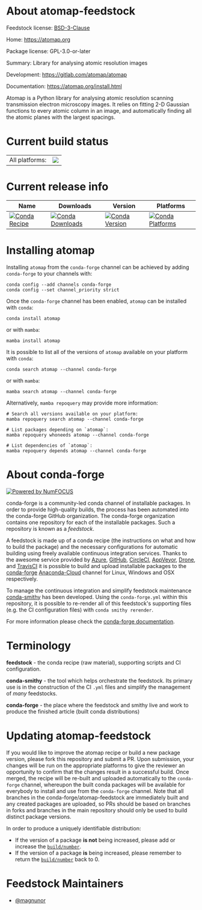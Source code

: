About atomap-feedstock
======================

Feedstock license: [BSD-3-Clause](https://github.com/conda-forge/atomap-feedstock/blob/main/LICENSE.txt)

Home: https://atomap.org

Package license: GPL-3.0-or-later

Summary: Library for analysing atomic resolution images

Development: https://gitlab.com/atomap/atomap

Documentation: https://atomap.org/install.html

Atomap is a Python library for analysing atomic resolution
scanning transmission electron microscopy images.
It relies on fitting 2-D Gaussian functions to every atomic
column in an image, and automatically finding all the atomic
planes with the largest spacings.


Current build status
====================


<table><tr><td>All platforms:</td>
    <td>
      <a href="https://dev.azure.com/conda-forge/feedstock-builds/_build/latest?definitionId=6346&branchName=main">
        <img src="https://dev.azure.com/conda-forge/feedstock-builds/_apis/build/status/atomap-feedstock?branchName=main">
      </a>
    </td>
  </tr>
</table>

Current release info
====================

| Name | Downloads | Version | Platforms |
| --- | --- | --- | --- |
| [![Conda Recipe](https://img.shields.io/badge/recipe-atomap-green.svg)](https://anaconda.org/conda-forge/atomap) | [![Conda Downloads](https://img.shields.io/conda/dn/conda-forge/atomap.svg)](https://anaconda.org/conda-forge/atomap) | [![Conda Version](https://img.shields.io/conda/vn/conda-forge/atomap.svg)](https://anaconda.org/conda-forge/atomap) | [![Conda Platforms](https://img.shields.io/conda/pn/conda-forge/atomap.svg)](https://anaconda.org/conda-forge/atomap) |

Installing atomap
=================

Installing `atomap` from the `conda-forge` channel can be achieved by adding `conda-forge` to your channels with:

```
conda config --add channels conda-forge
conda config --set channel_priority strict
```

Once the `conda-forge` channel has been enabled, `atomap` can be installed with `conda`:

```
conda install atomap
```

or with `mamba`:

```
mamba install atomap
```

It is possible to list all of the versions of `atomap` available on your platform with `conda`:

```
conda search atomap --channel conda-forge
```

or with `mamba`:

```
mamba search atomap --channel conda-forge
```

Alternatively, `mamba repoquery` may provide more information:

```
# Search all versions available on your platform:
mamba repoquery search atomap --channel conda-forge

# List packages depending on `atomap`:
mamba repoquery whoneeds atomap --channel conda-forge

# List dependencies of `atomap`:
mamba repoquery depends atomap --channel conda-forge
```


About conda-forge
=================

[![Powered by
NumFOCUS](https://img.shields.io/badge/powered%20by-NumFOCUS-orange.svg?style=flat&colorA=E1523D&colorB=007D8A)](https://numfocus.org)

conda-forge is a community-led conda channel of installable packages.
In order to provide high-quality builds, the process has been automated into the
conda-forge GitHub organization. The conda-forge organization contains one repository
for each of the installable packages. Such a repository is known as a *feedstock*.

A feedstock is made up of a conda recipe (the instructions on what and how to build
the package) and the necessary configurations for automatic building using freely
available continuous integration services. Thanks to the awesome service provided by
[Azure](https://azure.microsoft.com/en-us/services/devops/), [GitHub](https://github.com/),
[CircleCI](https://circleci.com/), [AppVeyor](https://www.appveyor.com/),
[Drone](https://cloud.drone.io/welcome), and [TravisCI](https://travis-ci.com/)
it is possible to build and upload installable packages to the
[conda-forge](https://anaconda.org/conda-forge) [Anaconda-Cloud](https://anaconda.org/)
channel for Linux, Windows and OSX respectively.

To manage the continuous integration and simplify feedstock maintenance
[conda-smithy](https://github.com/conda-forge/conda-smithy) has been developed.
Using the ``conda-forge.yml`` within this repository, it is possible to re-render all of
this feedstock's supporting files (e.g. the CI configuration files) with ``conda smithy rerender``.

For more information please check the [conda-forge documentation](https://conda-forge.org/docs/).

Terminology
===========

**feedstock** - the conda recipe (raw material), supporting scripts and CI configuration.

**conda-smithy** - the tool which helps orchestrate the feedstock.
                   Its primary use is in the construction of the CI ``.yml`` files
                   and simplify the management of *many* feedstocks.

**conda-forge** - the place where the feedstock and smithy live and work to
                  produce the finished article (built conda distributions)


Updating atomap-feedstock
=========================

If you would like to improve the atomap recipe or build a new
package version, please fork this repository and submit a PR. Upon submission,
your changes will be run on the appropriate platforms to give the reviewer an
opportunity to confirm that the changes result in a successful build. Once
merged, the recipe will be re-built and uploaded automatically to the
`conda-forge` channel, whereupon the built conda packages will be available for
everybody to install and use from the `conda-forge` channel.
Note that all branches in the conda-forge/atomap-feedstock are
immediately built and any created packages are uploaded, so PRs should be based
on branches in forks and branches in the main repository should only be used to
build distinct package versions.

In order to produce a uniquely identifiable distribution:
 * If the version of a package **is not** being increased, please add or increase
   the [``build/number``](https://docs.conda.io/projects/conda-build/en/latest/resources/define-metadata.html#build-number-and-string).
 * If the version of a package **is** being increased, please remember to return
   the [``build/number``](https://docs.conda.io/projects/conda-build/en/latest/resources/define-metadata.html#build-number-and-string)
   back to 0.

Feedstock Maintainers
=====================

* [@magnunor](https://github.com/magnunor/)


